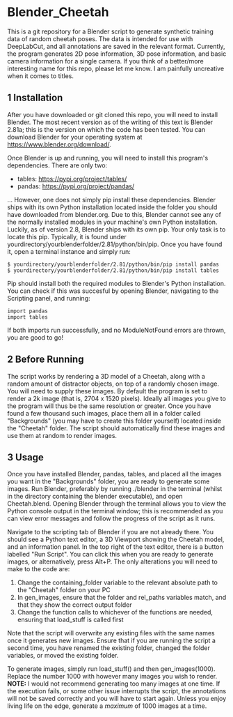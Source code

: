 # Blender_Cheetah

This is a git repository for a Blender script to generate synthetic training data of random cheetah poses. The data is intended for use with DeepLabCut, and all annotations are saved in the relevant format. Currently, the program generates 2D pose information, 3D pose information, and basic camera information for a single camera. If you think of a better/more interesting name for this repo, please let me know. I am painfully uncreative when it comes to titles.

## 1    Installation

After you have downloaded or git cloned this repo, you will need to install Blender. The most recent version as of the writing of this text is Blender 2.81a; this is the version on which the code has been tested. You can download Blender for your operating system at https://www.blender.org/download/.

Once Blender is up and running, you will need to install this program's dependencies. There are only two:

* tables: https://pypi.org/project/tables/
* pandas: https://pypi.org/project/pandas/

... However, one does not simply pip install these dependencies. Blender ships with its own Python installation located inside the folder you should have downloaded from blender.org. Due to this, Blender cannot see any of the normally installed modules in your machine's own Python installation. Luckily, as of version 2.8, Blender ships with its own pip. Your only task is to locate this pip. Typically, it is found under yourdirectory/yourblenderfolder/2.81/python/bin/pip. Once you have found it, open a terminal instance and simply run:

    $ yourdirectory/yourblenderfolder/2.81/python/bin/pip install pandas
    $ yourdirectory/yourblenderfolder/2.81/python/bin/pip install tables

Pip should install both the required modules to Blender's Python installation. You can check if this was succesful by opening Blender, navigating to the Scripting panel, and running:

    import pandas
    import tables

If both imports run successfully, and no ModuleNotFound errors are thrown, you are good to go!

## 2    Before Running

The script works by rendering a 3D model of a Cheetah, along with a random amount of distractor objects, on top of a randomly chosen image. You will need to supply these images. By default the program is set to render a 2k image (that is, 2704 x 1520 pixels). Ideally all images you give to the program will thus be the same resolution or greater. Once you have found a few thousand such images, place them all in a folder called "Backgrounds" (you may have to create this folder yourself) located inside the "Cheetah" folder. The script should automatically find these images and use them at random to render images.

## 3    Usage

Once you have installed Blender, pandas, tables, and placed all the images you want in the "Backgrounds" folder, you are ready to generate some images. Run Blender, preferably by running ./blender in the terminal (whilst in the directory containing the blender executable), and open Cheetah.blend. Opening Blender through the terminal allows you to view the Python console output in the terminal window; this is recommended as you can view error messages and follow the progress of the script as it runs.

Navigate to the scripting tab of Blender if you are not already there. You should see a Python text editor, a 3D Viewport showing the Cheetah model, and an information panel. In the top right of the text editor, there is a button labelled "Run Script". You can click this when you are ready to generate images, or alternatively, press Alt+P. The only alterations you will need to make to the code are:

1. Change the containing_folder variable to the relevant absolute path to the "Cheetah" folder on your PC
2. In gen_images, ensure that the folder and rel_paths variables match, and that they show the correct output folder
3. Change the function calls to whichever of the functions are needed, ensuring that load_stuff is called first

Note that the script will overwrite any existing files with the same names once it generates new images. Ensure that if you are running the script a second time, you have renamed the existing folder, changed the folder variables, or moved the existing folder.

To generate images, simply run load_stuff() and then gen_images(1000). Replace the number 1000 with however many images you wish to render. **NOTE:** I would not recommend generating too many images at one time. If the execution fails, or some other issue interrupts the script, the annotations will not be saved correctly and you will have to start again. Unless you enjoy living life on the edge, generate a *maximum* of 1000 images at a time.